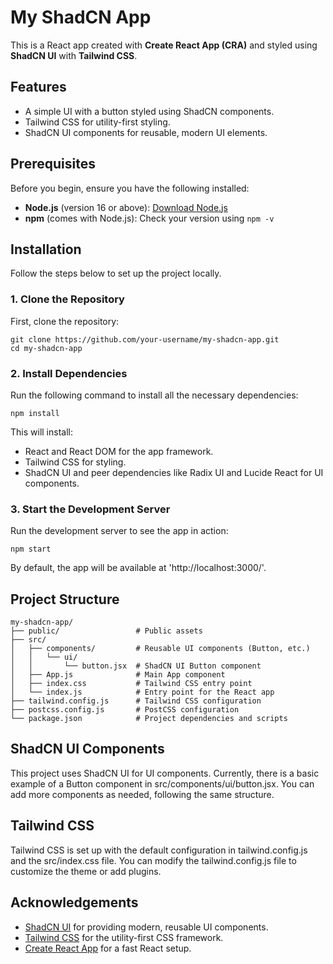 # My ShadCN App

This is a React app created with **Create React App (CRA)** and styled using **ShadCN UI** with **Tailwind CSS**.

## Features
- A simple UI with a button styled using ShadCN components.
- Tailwind CSS for utility-first styling.
- ShadCN UI components for reusable, modern UI elements.

## Prerequisites

Before you begin, ensure you have the following installed:
- **Node.js** (version 16 or above): [Download Node.js](https://nodejs.org/)
- **npm** (comes with Node.js): Check your version using `npm -v`

## Installation

Follow the steps below to set up the project locally.

### 1. Clone the Repository

First, clone the repository:

```
git clone https://github.com/your-username/my-shadcn-app.git
cd my-shadcn-app
```

###  2. Install Dependencies

Run the following command to install all the necessary dependencies:
```
npm install
```

This will install:
- React and React DOM for the app framework.
- Tailwind CSS for styling.
- ShadCN UI and peer dependencies like Radix UI and Lucide React for UI components.

### 3. Start the Development Server

Run the development server to see the app in action:
```
npm start
```
By default, the app will be available at 'http://localhost:3000/'. 

## Project Structure
```plaintext
my-shadcn-app/
├── public/                 # Public assets
├── src/
│   ├── components/         # Reusable UI components (Button, etc.)
│   │   └── ui/
│   │       └── button.jsx  # ShadCN UI Button component
│   ├── App.js              # Main App component
│   ├── index.css           # Tailwind CSS entry point
│   └── index.js            # Entry point for the React app
├── tailwind.config.js      # Tailwind CSS configuration
├── postcss.config.js       # PostCSS configuration
└── package.json            # Project dependencies and scripts
```

## ShadCN UI Components
This project uses ShadCN UI for UI components. Currently, there is a basic example of a Button component in src/components/ui/button.jsx. You can add more components as needed, following the same structure.

## Tailwind CSS
Tailwind CSS is set up with the default configuration in tailwind.config.js and the src/index.css file. You can modify the tailwind.config.js file to customize the theme or add plugins.

## Acknowledgements

- [ShadCN UI](https://github.com/shadcn/ui) for providing modern, reusable UI components.
- [Tailwind CSS](https://tailwindcss.com/) for the utility-first CSS framework.
- [Create React App](https://reactjs.org/docs/create-a-new-react-app.html) for a fast React setup.
